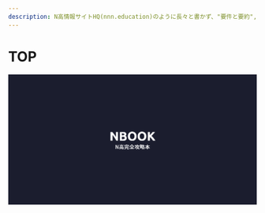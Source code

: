 ```yaml
---
description: N高情報サイトHQ(nnn.education)のように長々と書かず、"要件と要約","一問一答"を行うものです。これを読めばN高マスターになれる予定です。
---
```


# TOP

![](.gitbook/assets/nnn.book.png)

